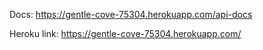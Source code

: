 Docs: 
    https://gentle-cove-75304.herokuapp.com/api-docs

Heroku link:
    https://gentle-cove-75304.herokuapp.com/